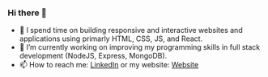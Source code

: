 ### Hi there 👋

<!--
**amallen1/amallen1** is a ✨ _special_ ✨ repository because its `README.md` (this file) appears on your GitHub profile.

Here are some ideas to get you started:

- 🔭 I’m currently working on ...
- 🌱 I’m currently learning ...
- 👯 I’m looking to collaborate on ...
- 🤔 I’m looking for help with ...
- 💬 Ask me about ...
- 📫 How to reach me: ...
- 😄 Pronouns: ...
- ⚡ Fun fact: ...
-->

- 🔭 I spend time on building responsive and interactive websites and applications using primarly HTML, CSS, JS, and React.
- 🌱 I’m currently working on improving my programming skills in full stack development (NodeJS, Express, MongoDB).
- 📫 How to reach me: [LinkedIn](https://www.linkedin.com/in/aniya-allen-96364812b/) or my website: [Website](https://www.aniyaallen.com/)
